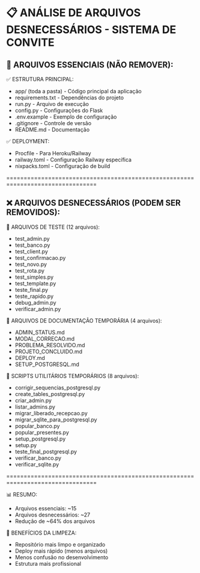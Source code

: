 📋 ANÁLISE DE ARQUIVOS DESNECESSÁRIOS - SISTEMA DE CONVITE
================================================================================

🎯 ARQUIVOS ESSENCIAIS (NÃO REMOVER):
--------------------------------------------------------------------------------
✅ ESTRUTURA PRINCIPAL:
- app/ (toda a pasta) - Código principal da aplicação
- requirements.txt - Dependências do projeto
- run.py - Arquivo de execução
- config.py - Configurações do Flask
- .env.example - Exemplo de configuração
- .gitignore - Controle de versão
- README.md - Documentação

✅ DEPLOYMENT:
- Procfile - Para Heroku/Railway
- railway.toml - Configuração Railway específica
- nixpacks.toml - Configuração de build

================================================================================

❌ ARQUIVOS DESNECESSÁRIOS (PODEM SER REMOVIDOS):
--------------------------------------------------------------------------------

🧪 ARQUIVOS DE TESTE (12 arquivos):
- test_admin.py
- test_banco.py
- test_client.py
- test_confirmacao.py
- test_novo.py
- test_rota.py
- test_simples.py
- test_template.py
- teste_final.py
- teste_rapido.py
- debug_admin.py
- verificar_admin.py

📝 ARQUIVOS DE DOCUMENTAÇÃO TEMPORÁRIA (4 arquivos):
- ADMIN_STATUS.md
- MODAL_CORRECAO.md
- PROBLEMA_RESOLVIDO.md
- PROJETO_CONCLUIDO.md
- DEPLOY.md
- SETUP_POSTGRESQL.md

🔧 SCRIPTS UTILITÁRIOS TEMPORÁRIOS (8 arquivos):
- corrigir_sequencias_postgresql.py
- create_tables_postgresql.py
- criar_admin.py
- listar_admins.py
- migrar_liberado_recepcao.py
- migrar_sqlite_para_postgresql.py
- popular_banco.py
- popular_presentes.py
- setup_postgresql.py
- setup.py
- teste_final_postgresql.py
- verificar_banco.py
- verificar_sqlite.py

================================================================================

📊 RESUMO:
- Arquivos essenciais: ~15
- Arquivos desnecessários: ~27
- Redução de ~64% dos arquivos

🎯 BENEFÍCIOS DA LIMPEZA:
- Repositório mais limpo e organizado
- Deploy mais rápido (menos arquivos)
- Menos confusão no desenvolvimento
- Estrutura mais profissional

